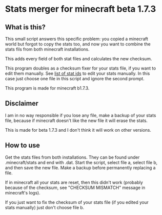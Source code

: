 # Stats merger for minecraft beta 1.7.3

## What is this?

This small script answers this specific problem: you copied a minecraft world but forgot to copy the stats too, and now you want to combine the stats fils from both minecraft installations.

This adds every field of both stat files and calculates the new checksum.

This program doubles as a checksum fixer for your stats file, if you want to edit them manually. See [list of stat ids](https://www.minecraftforum.net/forums/minecraft-java-edition/survival-mode/221881-list-of-statistics-and-achievements-spoiler-alert#c2) to edit your stats manually. In this case just choose one file in this script and ignore the second prompt.

This program is made for minecraft b1.7.3.

## Disclaimer

I am in no way responsible if you lose any file, make a backup of your stats file, because if minecraft doesn't like the new file it will erase the stats.

This is made for beta 1.7.3 and I don't think it will work on other versions.

## How to use

Get the stats files from both installations. They can be found under .minecraft/stats and end with .dat. Start the script, select file a, select file b, and then save the new file. Make a backup before permanently replacing a file.

If in minecraft all your stats are reset, then this didn't work (probably because of the checksum, see "CHECKSUM MISMATCH" message in minecraft's logs).

If you just want to fix the checksum of your stats file (if you edited your stats manually) just don't choose file b.